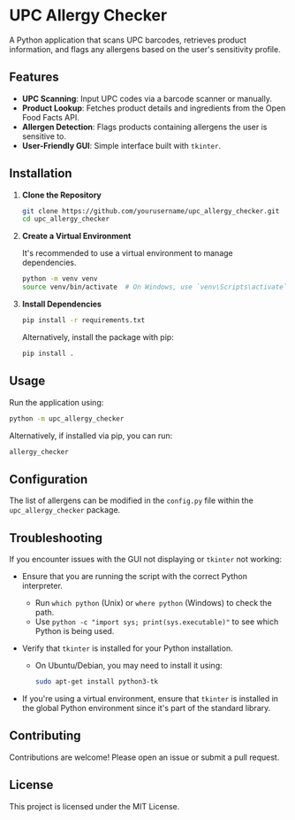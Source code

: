 # UPC Allergy Checker

A Python application that scans UPC barcodes, retrieves product information, and flags any allergens based on the user's sensitivity profile.

## Features

- **UPC Scanning**: Input UPC codes via a barcode scanner or manually.
- **Product Lookup**: Fetches product details and ingredients from the Open Food Facts API.
- **Allergen Detection**: Flags products containing allergens the user is sensitive to.
- **User-Friendly GUI**: Simple interface built with `tkinter`.

## Installation

1. **Clone the Repository**

   ```bash
   git clone https://github.com/yourusername/upc_allergy_checker.git
   cd upc_allergy_checker
   ```

2. **Create a Virtual Environment**

   It's recommended to use a virtual environment to manage dependencies.

   ```bash
   python -m venv venv
   source venv/bin/activate  # On Windows, use `venv\Scripts\activate`
   ```

3. **Install Dependencies**

   ```bash
   pip install -r requirements.txt
   ```

   Alternatively, install the package with pip:

   ```bash
   pip install .
   ```

## Usage

Run the application using:

```bash
python -m upc_allergy_checker
```

Alternatively, if installed via pip, you can run:

```bash
allergy_checker
```

## Configuration

The list of allergens can be modified in the `config.py` file within the `upc_allergy_checker` package.

## Troubleshooting

If you encounter issues with the GUI not displaying or `tkinter` not working:

- Ensure that you are running the script with the correct Python interpreter.
  - Run `which python` (Unix) or `where python` (Windows) to check the path.
  - Use `python -c "import sys; print(sys.executable)"` to see which Python is being used.

- Verify that `tkinter` is installed for your Python installation.
  - On Ubuntu/Debian, you may need to install it using:
    ```bash
    sudo apt-get install python3-tk
    ```

- If you're using a virtual environment, ensure that `tkinter` is installed in the global Python environment since it's part of the standard library.

## Contributing

Contributions are welcome! Please open an issue or submit a pull request.

## License

This project is licensed under the MIT License.

